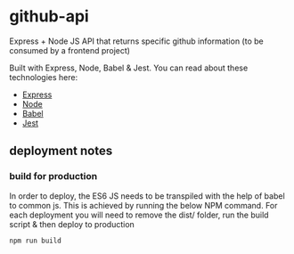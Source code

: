 # github-api

Express + Node JS API that returns specific github information (to be consumed by a frontend project)

Built with Express, Node, Babel & Jest. You can read about these technologies here: 

- [Express](http://expressjs.com/)
- [Node](https://nodejs.org/en/)
- [Babel](https://babeljs.io/)
- [Jest](https://jestjs.io/)

## deployment notes 


### build for production

In order to deploy, the ES6 JS needs to be transpiled with the help of babel to common js. This is achieved by running the below NPM command. For each deployment you will need to remove the dist/ folder, run the build script & then deploy to production

```shell
npm run build
```
